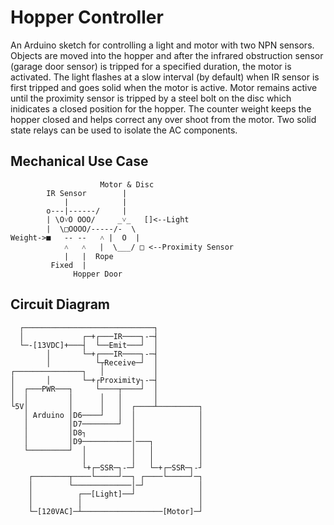 # Hopper Controller #
An Arduino sketch for controlling a light and motor with two NPN sensors. Objects are moved into the hopper and after the infrared obstruction sensor (garage door sensor) is tripped for a specified duration, the motor is activated. The light flashes at a slow interval (by default) when IR sensor is first tripped and goes solid when the motor is active. Motor remains active until the proximity sensor is tripped by a steel bolt on the disc which inidicates a closed position for the hopper. The counter weight keeps the hopper closed and helps correct any over shoot from the motor. Two solid state relays can be used to isolate the AC components.

## Mechanical Use Case ##
```
                    Motor & Disc
        IR Sensor        |
            |            |
        o---|------/     |  
        | \O˅O OOO/     _˅_   []<--Light
        |  \□OOOO/-----/-  \
Weight->■   -- --   ˄ |  O  |
            ˄   ˄   |  \___/ □ <--Proximity Sensor
            |   |  Rope
         Fixed  |
              Hopper Door
```

## Circuit Diagram ##
```
  ┌─────────────────────────────┐
  │             ┌─+┌───IR────┐-─┤
  └─-[13VDC]+───┤  └──Emit───┘  │	
        │       └─+┌───IR────┐-─┤
        │          └┬Receive─┘  │
┌───────────────┐   │           │
│       │       └─+┌Proximity┐-─┤
│  ┌───PWR───┐	   └────┬────┘  │
│  │         │      │   │       │
└5V│         │      │   │  ┌────┴─────────┐
   │ Arduino │D6────┘   │  │              │
   │         │D7────────┘  │              │
   │         │D8┐          │              │
   │         │D9───────────│───┐          │
   └─────────┘  │          │   │          │
                │          │   │          │
                └+┌─SSR─┐-─┘   └─+┌─SSR─┐-┘
    ┌────────┬────└─────┘──┐ ┌────└─────┘─┐
    │        └─────────────│─┘            │
    │ 	       ┌──[Light]──┘              │
    │          │                          │
    └─[120VAC]─┴──────────────────[Motor]─┘
```
